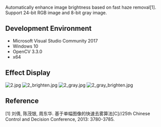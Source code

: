 Automatically enhance image brightness based on fast haze removal[1]. Support 24-bit RGB image and 8-bit gray image.

## Development Environment

+ Microsoft Visual Studio Community 2017
+ Windows 10
+ OpenCV 3.3.0
+ x64

## Effect Display
![2.jpg](https://github.com/rzwm/IBEABFHR/raw/master/images/2.jpg)
![2_brighten.jpg](https://github.com/rzwm/IBEABFHR/raw/master/images/2_brighten.jpg)
![2_gray.jpg](https://github.com/rzwm/IBEABFHR/raw/master/images/2_gray.jpg)
![2_gray_brighten.jpg](https://github.com/rzwm/IBEABFHR/raw/master/images/2_gray_brighten.jpg)

## Reference

[1] 刘倩, 陈茂银, 周东华. 基于单幅图像的快速去雾算法[C]//25th Chinese Control and Decision Conference, 2013: 3780-3785. 
